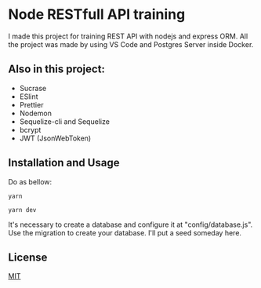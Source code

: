 # Node RESTfull API training
I made this project for training REST API with nodejs and express ORM. All the project was made by using VS Code and Postgres Server inside Docker.

## Also in this project:
- Sucrase
- ESlint
- Prettier
- Nodemon
- Sequelize-cli and Sequelize
- bcrypt
- JWT (JsonWebToken)

## Installation and Usage

Do as bellow:

```
yarn

yarn dev

```
It's necessary to create a database and configure it at "config/database.js".
Use the migration to create your database. I'll put a seed someday here.

## License

[MIT](https://choosealicense.com/licenses/mit/)
